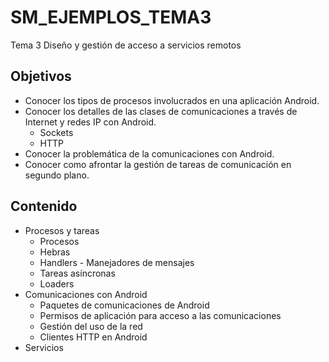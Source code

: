 # SM_EJEMPLOS_TEMA3

Tema 3 Diseño y gestión de acceso a servicios remotos

## Objetivos
- Conocer los tipos de procesos involucrados en una aplicación Android.
- Conocer los detalles de las clases de comunicaciones a través de Internet y redes IP con Android.
  - Sockets
  - HTTP
- Conocer la problemática de la comunicaciones con Android.
- Conocer como afrontar la gestión de tareas de comunicación en segundo plano.

## Contenido
- Procesos y tareas
  - Procesos
  - Hebras
  - Handlers - Manejadores de mensajes
  - Tareas asíncronas
  - Loaders
- Comunicaciones con Android
  - Paquetes de comunicaciones de Android
  - Permisos de aplicación para acceso a las comunicaciones
  - Gestión del uso de la red
  - Clientes HTTP en Android
- Servicios

